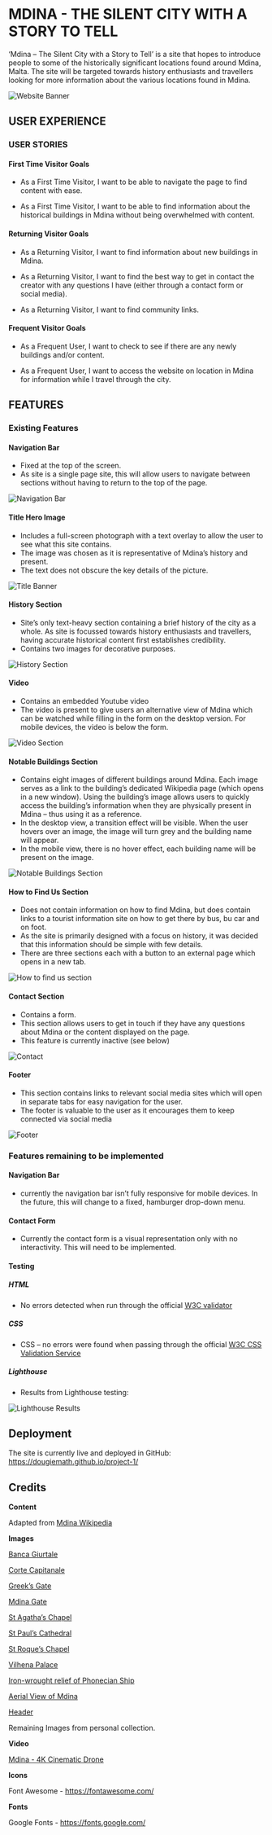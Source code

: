 # MDINA - THE SILENT CITY WITH A STORY TO TELL

‘Mdina – The Silent City with a Story to Tell’ is a site that hopes to introduce people to some of the historically significant locations found around Mdina, Malta.  The site will be targeted towards history enthusiasts and travellers looking for more information about the various locations found in Mdina.  

![Website Banner](assets/images/readme-images/hero-image-with-title.jpg)

## USER EXPERIENCE

### USER STORIES

#### First Time Visitor Goals

* As a First Time Visitor, I want to be able to navigate the page to find content with ease.

* As a First Time Visitor, I want to be able to find information about the historical buildings in Mdina without being overwhelmed with content.

#### Returning Visitor Goals

* As a Returning Visitor, I want to find information about new buildings in Mdina.

* As a Returning Visitor, I want to find the best way to get in contact the creator with any questions I have (either through a contact form or social media).

* As a Returning Visitor, I want to find community links.

#### Frequent Visitor Goals

* As a Frequent User, I want to check to see if there are any newly buildings and/or content.

* As a Frequent User, I want to access the website on location in Mdina for information while I travel through the city.

## FEATURES

### Existing Features

#### Navigation Bar
* Fixed at the top of the screen.
* As site is a single page site, this will allow users to navigate between sections without having to return to the top of the page.

![Navigation Bar](assets/images/readme-images/navigation-bar.jpg)

#### Title Hero Image
* Includes a full-screen photograph with a text overlay to allow the user to see what this site contains. 
* The image was chosen as it is representative of Mdina’s history and present.
* The text does not obscure the key details of the picture.

![Title Banner](assets/images/readme-images/hero-image-with-title-mobile.jpg)

#### History Section
* Site’s only text-heavy section containing a brief history of the city as a whole.  As site is focussed towards history enthusiasts and travellers, having accurate historical content first establishes credibility. 
* Contains two images for decorative purposes.

![History Section](assets/images/readme-images/history-section-desktop.jpg)

#### Video
* Contains an embedded Youtube video
* The video is present to give users an alternative view of Mdina which can be watched while filling in the form on the desktop version.  For mobile devices, the video is below the form.

![Video Section](assets/images/readme-images/video-section.jpg)

#### Notable Buildings Section
* Contains eight images of different buildings around Mdina.  Each image serves as a link to the building’s dedicated Wikipedia page (which opens in a new window).  Using the building’s image allows users to quickly access the building’s information when they are physically present in Mdina – thus using it as a reference.
* In the desktop view, a transition effect will be visible.  When the user hovers over an image, the image will turn grey and the building name will appear.
* In the mobile view, there is no hover effect, each building name will be present on the image.

![Notable Buildings Section](assets/images/readme-images/notable-buildings-section-desktop.jpg)

#### How to Find Us Section
* Does not contain information on how to find Mdina, but does contain links to a tourist information site on how to get there by bus, bu car and on foot.
* As the site is primarily designed with a focus on history, it was decided that this information should be simple with few details.
* There are three sections each with a button to an external page which opens in a new tab.

![How to find us section](assets/images/readme-images/how-to-find-us-desktop.jpg)

#### Contact Section
* Contains a  form.  
* This section allows users to get in touch if they have any questions about Mdina or the content displayed on the page.
* This feature is currently inactive (see below)

![Contact](assets/images/readme-images/contact-section.jpg)

#### Footer
* This section contains links to relevant social media sites which will open in separate tabs for easy navigation for the user.
* The footer is valuable to the user as it encourages them to keep connected via social media

![Footer](assets/images/readme-images/footer-desktop.jpg)

### Features remaining to be implemented

#### Navigation Bar
* currently the navigation bar isn’t fully responsive for mobile devices.  In the future, this will change to a fixed, hamburger drop-down menu.

#### Contact Form
* Currently the contact form is a visual representation only with no interactivity.  This will need to be implemented.

#### Testing
##### HTML 
* No errors detected when run through the official [W3C validator](https://validator.w3.org/nu/?doc=https%3A%2F%2Fdougiemath.github.io%2Fproject-1%2F)

##### CSS
* CSS – no errors were found when passing through the official [W3C CSS Validation Service](https://jigsaw.w3.org/css-validator/validator?uri=https%3A%2F%2Fdougiemath.github.io%2Fproject-1%2F&profile=css3svg&usermedium=all&warning=1&vextwarning=&lang=en)

##### Lighthouse
* Results from Lighthouse testing:

![Lighthouse Results](assets/images/readme-images/lighthouse-results.jpg)

## Deployment

The site is currently live and deployed in GitHub: https://dougiemath.github.io/project-1/ 

## Credits

**Content**

Adapted from [Mdina Wikipedia](https://en.wikipedia.org/wiki/Mdina)

**Images**

[Banca Giurtale](https://commons.wikimedia.org/wiki/File:Mdina_St_Agatha_chapel.JPG#/media/File:Mdina_St_Agatha_chapel.JPG)

[Corte Capitanale](https://commons.wikimedia.org/wiki/File:Mdina_St_Agatha_chapel.JPG#/media/File:Mdina_St_gatha_chapel.JPG)

[Greek’s Gate](https://commons.wikimedia.org/wiki/File:Bieb_il-Griegi.jpg#/media/File:Bieb_il-Griegi.jpg)

[Mdina Gate](https://pixabay.com/images/id-1988027/)

[St Agatha’s Chapel](https://commons.wikimedia.org/wiki/File:Mdina_St_Agatha_chapel.JPG#/media/File:Mdina_St_Agatha_chapel.JPG)

[St Paul’s Cathedral](https://pixabay.com/images/id-2059102/)

[St Roque’s Chapel](https://commons.wikimedia.org/wiki/File:Mdina_St_Agatha_chapel.JPG#/media/File:Mdina_St_Agatha_chapel.JPG)

[Vilhena Palace](https://pixabay.com/images/id-1988027/)

[Iron-wrought relief of Phonecian Ship](https://commons.wikimedia.org/wiki/File:Fenisisk_b%C3%A5t_p%C3%A5_h%C3%A4llristning.png#/media/File:Fenisisk_båt_på_hällristning.png)

[Aerial View of Mdina](https://www.pexels.com/photo/aerial-view-of-brown-concrete-building-7681934/?utm_content=attributionCopyText&utm_medium=referral&utm_source=pexels)

[Header](https://pixabay.com/images/id-3913077/)

Remaining Images from personal collection.

**Video**

[Mdina - 4K Cinematic Drone](https://www.youtube.com/watch?v=q_7-Lx3Xm2g)

**Icons**

Font Awesome - https://fontawesome.com/

**Fonts**

Google Fonts - https://fonts.google.com/